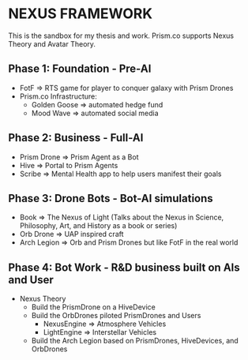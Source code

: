 # NEXUS FRAMEWORK
This is the sandbox for my thesis and work. Prism.co supports Nexus Theory and Avatar Theory.

## Phase 1: Foundation - Pre-AI
- FotF => RTS game for player to conquer galaxy with Prism Drones
- Prism.co Infrastructure:
  - Golden Goose => automated hedge fund
  - Mood Wave => automated social media

## Phase 2: Business - Full-AI
- Prism Drone => Prism Agent as a Bot
- Hive => Portal to Prism Agents
- Scribe => Mental Health app to help users manifest their goals

## Phase 3: Drone Bots - Bot-AI simulations
- Book => The Nexus of Light (Talks about the Nexus in Science, Philosophy, Art, and History as a book or series)
- Orb Drone => UAP inspired craft
- Arch Legion => Orb and Prism Drones but like FotF in the real world

## Phase 4: Bot Work - R&D business built on AIs and User
- Nexus Theory
  - Build the PrismDrone on a HiveDevice
  - Build the OrbDrones piloted PrismDrones and Users
    - NexusEngine => Atmosphere Vehicles
    - LightEngine => Interstellar Vehicles
  - Build the Arch Legion based on PrismDrones, HiveDevices, and OrbDrones


